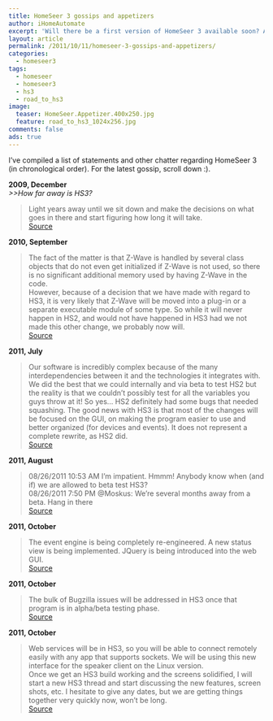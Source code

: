 ```yaml
---
title: HomeSeer 3 gossips and appetizers
author: iHomeAutomate
excerpt: 'Will there be a first version of HomeSeer 3 available soon? A summary of (official) statements and other HS3 gossip.'
layout: article
permalink: /2011/10/11/homeseer-3-gossips-and-appetizers/
categories:
  - homeseer3
tags:
  - homeseer
  - homeseer3
  - hs3
  - road_to_hs3
image:
  teaser: HomeSeer.Appetizer.400x250.jpg
  feature: road_to_hs3_1024x256.jpg
comments: false
ads: true
---
```

I&#8217;ve compiled a list of statements and other chatter regarding HomeSeer 3 (in chronological order). For the latest gossip, scroll down :).



**2009, December**  
*>>How far away is HS3?*
  
> Light years away until we sit down and make the decisions on what goes in there and start figuring how long it will take.  
[Source][1] 

**2010, September**
  
> The fact of the matter is that Z-Wave is handled by several class objects that do not even get initialized if Z-Wave is not used, so there is no significant additional memory used by having Z-Wave in the code.
<br/>However, because of a decision that we have made with regard to HS3, it is very likely that Z-Wave will be moved into a plug-in or a separate executable module of some type. So while it will never happen in HS2, and would not have happened in HS3 had we not made this other change, we probably now will.  
[Source][2]

**2011, July**
  
> Our software is incredibly complex because of the many interdependencies between it and the technologies it integrates with. We did the best that we could internally and via beta to test HS2 but the reality is that we couldn&#8217;t possibly test for all the variables you guys throw at it! So yes&#8230; HS2 definitely had some bugs that needed squashing. The good news with HS3 is that most of the changes will be focused on the GUI, on making the program easier to use and better organized (for devices and events). It does not represent a complete rewrite, as HS2 did.  
[Source][3] 

**2011, August**
  
> 08/26/2011 10:53 AM I&#8217;m impatient. Hmmm! Anybody know when (and if) we are allowed to beta test HS3?<br/>
08/26/2011 7:50 PM @Moskus: We&#8217;re several months away from a beta. Hang in there  
[Source][4]

**2011, October**
  
> The event engine is being completely re-engineered. A new status view is being implemented. JQuery is being introduced into the web GUI.  
[Source][5]

**2011, October**
  
> The bulk of Bugzilla issues will be addressed in HS3 once that program is in alpha/beta testing phase.  
[Source][6]

**2011, October**
  
> Web services will be in HS3, so you will be able to connect remotely easily with any app that supports sockets. We will be using this new interface for the speaker client on the Linux version.  
Once we get an HS3 build working and the screens solidified, I will start a new HS3 thread and start discussing the new features, screen shots, etc. I hesitate to give any dates, but we are getting things together very quickly now, won&#8217;t be long.  
[Source][7]

 [1]: http://board.homeseer.com/showpost.php?p=898440&postcount=146
 [2]: http://board.homeseer.com/showpost.php?p=937291&postcount=215
 [3]: http://board.homeseer.com/showpost.php?p=978598&postcount=81
 [4]: http://www.zwaves.dk/forum/viewtopic.php?p=5207&sid=14c732e88e45f60fac26e3877bfb726d#p5207
 [5]: http://board.homeseer.com/showpost.php?p=987078&postcount=34
 [6]: http://board.homeseer.com/showpost.php?p=987054&postcount=31
 [7]: http://board.homeseer.com/showpost.php?p=987164&postcount=42
